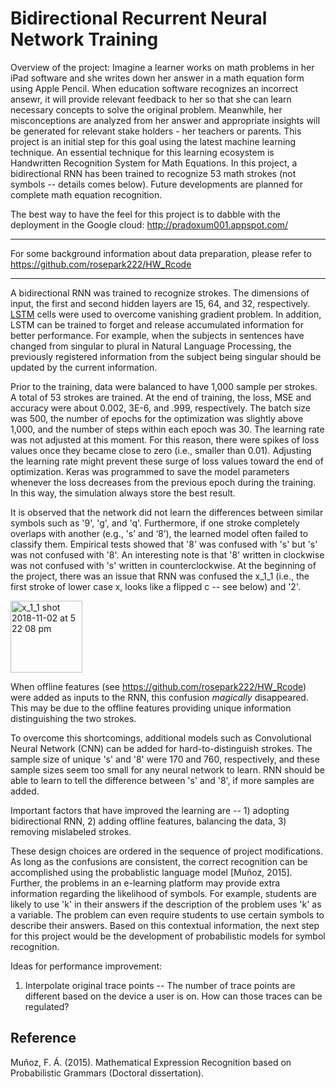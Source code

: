 # Bidirectional Recurrent Neural Network Training 

Overview of the project: Imagine a learner works on math problems in her iPad software and she writes down her answer in a math equation form using Apple Pencil. When education software recognizes an incorrect ansewr, it will provide relevant feedback to her so that she can learn necessary concepts to solve the original problem. Meanwhile, her misconceptions are analyzed from her answer and appropriate insights will be generated for relevant stake holders - her teachers or parents. This project is an initial step for this goal using the latest machine learning technique. An essential technique for this learning ecosystem is Handwritten Recognition System for Math Equations. In this project, a bidirectional RNN has been trained to recognize 53 math strokes (not symbols -- details comes below). Future developments are planned for complete math equation recognition.

The best way to have the feel for this project is to dabble with the deployment in the Google cloud: http://pradoxum001.appspot.com/

---

For some background information about data preparation, please refer to https://github.com/rosepark222/HW_Rcode

---

A bidirectional RNN was trained to recognize strokes. The dimensions of input, the first and second hidden layers are 15, 64, and 32, respectively. [LSTM](http://colah.github.io/posts/2015-08-Understanding-LSTMs/) cells were used to overcome vanishing gradient problem. In addition, LSTM can be trained to forget and release accumulated information for better performance. For example, when the subjects in sentences have changed from singular to plural in Natural Language Processing, the previously registered information from the subject being singular should be updated by the current information. 

Prior to the training, data were balanced to have 1,000 sample per strokes. A total of 53 strokes are trained. At the end of training, the loss, MSE and accuracy were about 0.002, 3E-6, and .999, respectively. The batch size was 500, the number of epochs for the optimization was slightly above 1,000, and the number of steps within each epoch was 30. The learning rate was not adjusted at this moment. For this reason, there were spikes of loss values once they became close to zero (i.e., smaller than 0.01). Adjusting the learning rate might prevent these surge of loss values toward the end of optimization. Keras was programmed to save the model parameters whenever the loss decreases from the previous epoch during the training. In this way, the simulation always store the best result.

<!--- In the current project, it is not clear how the [forget gates](https://datascience.stackexchange.com/questions/19196/forget-layer-in-a-recurrent-neural-network-rnn) in LSTM would help the learning. --> 

It is observed that the network did not learn the differences between similar symbols such as '9', 'g', and 'q'. Furthermore, if one stroke completely overlaps with another (e.g., 's’ and ‘8’), the learned model often failed to classify them. Empirical tests showed that '8' was confused with 's' but 's' was not confused with '8'. An interesting note is that '8' written in clockwise was not confused with 's' written in counterclockwise. At the beginning of the project, there was an issue that RNN was confused the x_1_1 (i.e., the first stroke of lower case x, looks like a flipped c -- see below) and '2'. 

<img width="115" alt="x_1_1 shot 2018-11-02 at 5 22 08 pm" src="https://user-images.githubusercontent.com/38844805/47946055-e82c3380-dec3-11e8-9317-6b8ece3edfc2.png">

When offline features (see https://github.com/rosepark222/HW_Rcode) were added as inputs to the RNN, this confusion *magically* disappeared. This may be due to the offline features providing unique information distinguishing the two strokes. 

To overcome this shortcomings, additional models such as Convolutional Neural Network (CNN) can be added for hard-to-distinguish strokes. The sample size of unique 's' and '8' were 170 and 760, respectively, and these sample sizes seem too small for any neural network to learn. RNN should be able to learn to tell the difference between 's' and '8', if more samples are added.  

Important factors that have improved the learning are -- 
     1) adopting bidirectional RNN, 
     2) adding offline features, balancing the data, 
     3) removing mislabeled strokes. 

These design choices are ordered in the sequence of project modifications. As long as the confusions are consistent, the correct recognition can be accomplished using the probablistic language model [Muñoz, 2015]. Further, the problems in an e-learning platform may provide extra information regarding the likelihood of symbols. For example, students are likely to use 'k' in their answers if the description of the problem uses 'k' as a variable. The problem can even require students to use certain symbols to describe their answers. Based on this contextual information, the next step for this project would be the development of probabilistic models for symbol recognition.   

Ideas for performance improvement:

 1. Interpolate original trace points -- The number of trace points are different based on the device a user is on. How can those traces can be regulated? 
 
## Reference 

Muñoz, F. Á. (2015). Mathematical Expression Recognition based on Probabilistic Grammars (Doctoral dissertation).


